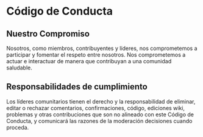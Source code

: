 # Código de Conducta

## Nuestro Compromiso

Nosotros, como miembros, contribuyentes y líderes, nos comprometemos a participar y fomentar el respeto entre nosotros. Nos comprometemos a actuar e interactuar de manera que contribuyan a una comunidad saludable.

## Responsabilidades de cumplimiento

Los líderes comunitarios tienen el derecho y la responsabilidad de eliminar, editar o rechazar comentarios, confirmaciones, código, ediciones wiki, problemas y otras contribuciones que son no alineado con este Código de Conducta, y comunicará las razones de la moderación decisiones cuando proceda.


